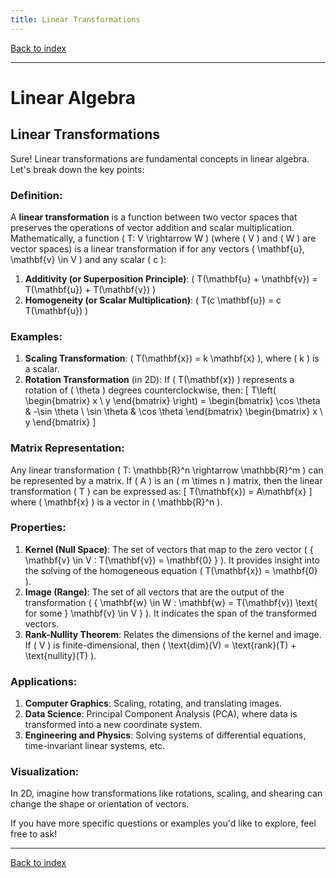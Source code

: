 ```yaml
---
title: Linear Transformations
---
```


[Back to index](index.html)

---
# Linear Algebra
## Linear Transformations

Sure! Linear transformations are fundamental concepts in linear algebra. Let's break down the key points:

### Definition:
A **linear transformation** is a function between two vector spaces that preserves the operations of vector addition and scalar multiplication. Mathematically, a function \( T: V \rightarrow W \) (where \( V \) and \( W \) are vector spaces) is a linear transformation if for any vectors \( \mathbf{u}, \mathbf{v} \in V \) and any scalar \( c \):

1. **Additivity (or Superposition Principle)**: \( T(\mathbf{u} + \mathbf{v}) = T(\mathbf{u}) + T(\mathbf{v}) \)
2. **Homogeneity (or Scalar Multiplication)**: \( T(c \mathbf{u}) = c T(\mathbf{u}) \)

### Examples:
1. **Scaling Transformation**: \( T(\mathbf{x}) = k \mathbf{x} \), where \( k \) is a scalar.
2. **Rotation Transformation** (in 2D): If \( T(\mathbf{x}) \) represents a rotation of \( \theta \) degrees counterclockwise, then:
   \[
   T\left( \begin{bmatrix} x \\ y \end{bmatrix} \right) = \begin{bmatrix} \cos \theta & -\sin \theta \\ \sin \theta & \cos \theta \end{bmatrix} \begin{bmatrix} x \\ y \end{bmatrix}
   \]

### Matrix Representation:
Any linear transformation \( T: \mathbb{R}^n \rightarrow \mathbb{R}^m \) can be represented by a matrix. If \( A \) is an \( m \times n \) matrix, then the linear transformation \( T \) can be expressed as:
\[ T(\mathbf{x}) = A\mathbf{x} \]
where \( \mathbf{x} \) is a vector in \( \mathbb{R}^n \).

### Properties:
1. **Kernel (Null Space)**: The set of vectors that map to the zero vector \( \{ \mathbf{v} \in V : T(\mathbf{v}) = \mathbf{0} \} \). It provides insight into the solving of the homogeneous equation \( T(\mathbf{x}) = \mathbf{0} \).
2. **Image (Range)**: The set of all vectors that are the output of the transformation \( \{ \mathbf{w} \in W : \mathbf{w} = T(\mathbf{v}) \text{ for some } \mathbf{v} \in V \} \). It indicates the span of the transformed vectors.
3. **Rank-Nullity Theorem**: Relates the dimensions of the kernel and image. If \( V \) is finite-dimensional, then \( \text{dim}(V) = \text{rank}(T) + \text{nullity}(T) \).

### Applications:
1. **Computer Graphics**: Scaling, rotating, and translating images.
2. **Data Science**: Principal Component Analysis (PCA), where data is transformed into a new coordinate system.
3. **Engineering and Physics**: Solving systems of differential equations, time-invariant linear systems, etc.

### Visualization:
In 2D, imagine how transformations like rotations, scaling, and shearing can change the shape or orientation of vectors.

If you have more specific questions or examples you'd like to explore, feel free to ask!

---
[Back to index](index.html)
